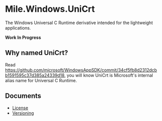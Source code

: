 ﻿# Mile.Windows.UniCrt

The Windows Universal C Runtime derivative intended for the lightweight
applications.

**Work In Progress**

## Why named UniCrt?

Read https://github.com/microsoft/WindowsAppSDK/commit/34cf5fb8d2312dcbb1591595c37d385a24339d18,
you will know UniCrt is Microsoft's internal alias name for Universal C Runtime.

## Documents

- [License](License.md)
- [Versioning](Versioning.md)
